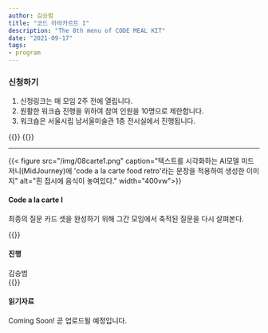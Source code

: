 ```yaml
---
author: 김승범
title: "코드 아라카르트 I"
description: "The 8th menu of CODE MEAL KIT"
date: "2021-09-17"
tags:
- program
---
```



### 신청하기 
1. 신청링크는 매 모임 2주 전에 열립니다. 
2. 원활한 워크숍 진행을 위하여 참여 인원을 10명으로 제한합니다.
3. 워크숍은 서울시립 남서울미술관 1층 전시실에서 진행됩니다.


{{<break>}}
{{<break>}}

*** 

{{< figure src="/img/08carte1.png" caption="텍스트를 시각화하는 AI모델 미드저니(MidJourney)에 'code a la carte food retro'라는 문장을 적용하여 생성한 이미지" alt="흰 접시에 음식이 놓여있다." width="400vw">}}
#### Code a la carte I
최종의 질문 카드 셋을 완성하기 위해 그간 모임에서 축적된 질문을 다시 살펴본다. 

{{<break>}}

#### 진행  
김승범  
{{<break>}}

#### 읽기자료 
Coming Soon! 
곧 업로드될 예정입니다. 




